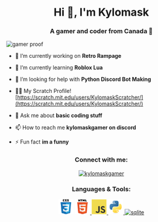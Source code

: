 <h1 align="center">Hi 👋, I'm Kylomask</h1>
<h3 align="center">A gamer and coder from Canada 🍁</h3>

![gamer proof](https://gen.plancke.io/exp/KylomaskGamer.png)

- 🔭 I’m currently working on **Retro Rampage**

- 🌱 I’m currently learning **Roblox Lua**

- 🤝 I’m looking for help with **Python Discord Bot Making**

- 👨‍💻 My Scratch Profile! [https://scratch.mit.edu/users/KylomaskScratcher/](https://scratch.mit.edu/users/KylomaskScratcher/)

- 💬 Ask me about **basic coding stuff**

- 📫 How to reach me **kylomaskgamer on discord**

- ⚡ Fun fact **im a funny**

<h3 align="center">Connect with me:</h3>
<p align="center">
<a href="https://www.youtube.com/@kylomaskgamer8134" target="blank"><img align="center" src="https://raw.githubusercontent.com/rahuldkjain/github-profile-readme-generator/master/src/images/icons/Social/youtube.svg" alt="kylomaskgamer" height="30" width="40" /></a>
</p>

<h3 align="center">Languages & Tools:</h3>
<p align="center"href="https://www.w3schools.com/css/" target="_blank" rel="noreferrer"> <img src="https://raw.githubusercontent.com/devicons/devicon/master/icons/css3/css3-original-wordmark.svg" alt="css3" width="40" height="40"/> </a> <a href="https://www.w3.org/html/" target="_blank" rel="noreferrer"> <img src="https://raw.githubusercontent.com/devicons/devicon/master/icons/html5/html5-original-wordmark.svg" alt="html5" width="40" height="40"/> </a> <a href="https://developer.mozilla.org/en-US/docs/Web/JavaScript" target="_blank" rel="noreferrer"> <img src="https://raw.githubusercontent.com/devicons/devicon/master/icons/javascript/javascript-original.svg" alt="javascript" width="40" height="40"/> </a> <a href="https://www.python.org" target="_blank" rel="noreferrer"> <img src="https://raw.githubusercontent.com/devicons/devicon/master/icons/python/python-original.svg" alt="python" width="40" height="40"/> </a> <a href="https://www.sqlite.org/" target="_blank" rel="noreferrer"> <img src="https://www.vectorlogo.zone/logos/sqlite/sqlite-icon.svg" alt="sqlite" width="40" height="40"/> </a> </p>

